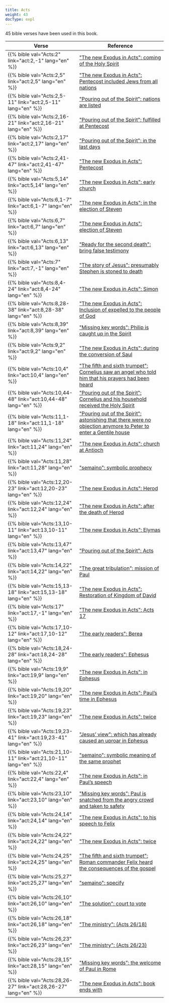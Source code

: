 ```yaml
---
title: Acts
weight: 43
docType: expl
---
```


45 bible verses have been used in this book.

| Verse | Reference |
|-------|-----------|
| {{% bible val="Acts:2" link="act:2,-1" lang="en" %}} | ["The new Exodus in Acts": coming of the Holy Spirit](../exampleSite/content/expl/../expl/background/israel/the-second-exodus#a809) |
| {{% bible val="Acts:2,5" link="act:2,5" lang="en" %}} | ["The new Exodus in Acts": Pentecost included Jews from all nations](../exampleSite/content/expl/../expl/background/israel/the-second-exodus#a809) |
| {{% bible val="Acts:2,5-11" link="act:2,5-11" lang="en" %}} | ["Pouring out of the Spirit": nations are listed](../exampleSite/content/expl/../expl/background/israel/the-church-is-part-of-israel#a1c3) |
| {{% bible val="Acts:2,16-21" link="act:2,16-21" lang="en" %}} | ["Pouring out of the Spirit": fulfilled at Pentecost](../exampleSite/content/expl/../expl/background/israel/the-church-is-part-of-israel#a1c3) |
| {{% bible val="Acts:2,17" link="act:2,17" lang="en" %}} | ["Pouring out of the Spirit": in the last days](../exampleSite/content/expl/../expl/background/israel/the-church-is-part-of-israel#a1c3) |
| {{% bible val="Acts:2,41-47" link="act:2,41-47" lang="en" %}} | ["The new Exodus in Acts": Pentecost](../exampleSite/content/expl/../expl/background/israel/the-second-exodus#a809) |
| {{% bible val="Acts:5,14" link="act:5,14" lang="en" %}} | ["The new Exodus in Acts": early church](../exampleSite/content/expl/../expl/background/israel/the-second-exodus#a809) |
| {{% bible val="Acts:6,1-7" link="act:6,1-7" lang="en" %}} | ["The new Exodus in Acts": in the election of Steven](../exampleSite/content/expl/../expl/background/israel/the-second-exodus#a809) |
| {{% bible val="Acts:6,7" link="act:6,7" lang="en" %}} | ["The new Exodus in Acts": election of Steven](../exampleSite/content/expl/../expl/background/israel/the-second-exodus#a809) |
| {{% bible val="Acts:6,13" link="act:6,13" lang="en" %}} | ["Ready for the second death": bring false testimony](../exampleSite/content/expl/../expl/content/paradise/the-new-jerusalem#0819) |
| {{% bible val="Acts:7" link="act:7,-1" lang="en" %}} | ["The story of Jesus": presumably Stephen is stoned to death](../exampleSite/content/expl/../expl/bible/daniel/the-70-year-weeks#6576) |
| {{% bible val="Acts:8,4-24" link="act:8,4-24" lang="en" %}} | ["The new Exodus in Acts": Simon](../exampleSite/content/expl/../expl/background/israel/the-second-exodus#a809) |
| {{% bible val="Acts:8,28-38" link="act:8,28-38" lang="en" %}} | ["The new Exodus in Acts": Inclusion of expelled to the people of God](../exampleSite/content/expl/../expl/background/israel/the-second-exodus#a809) |
| {{% bible val="Acts:8,39" link="act:8,39" lang="en" %}} | ["Missing key words": Philip is caught up in the Spirit](../exampleSite/content/expl/../expl/topics/others/the-rapture#7612) |
| {{% bible val="Acts:9,2" link="act:9,2" lang="en" %}} | ["The new Exodus in Acts": during the conversion of Saul](../exampleSite/content/expl/../expl/background/israel/the-second-exodus#a809) |
| {{% bible val="Acts:10,4" link="act:10,4" lang="en" %}} | ["The fifth and sixth trumpet": Cornelius saw an angel who told him that his prayers had been heard](../exampleSite/content/expl/../expl/content/trumpets/the-trumpets-in-revelation#403f) |
| {{% bible val="Acts:10,44-48" link="act:10,44-48" lang="en" %}} | ["Pouring out of the Spirit": Cornelius and his household received the Holy Spirit](../exampleSite/content/expl/../expl/background/israel/the-church-is-part-of-israel#a1c3) |
| {{% bible val="Acts:11,1-18" link="act:11,1-18" lang="en" %}} | ["Pouring out of the Spirit": astonishing that there were no objection anymore to Peter to enter a Gentile house](../exampleSite/content/expl/../expl/background/israel/the-church-is-part-of-israel#a1c3) |
| {{% bible val="Acts:11,24" link="act:11,24" lang="en" %}} | ["The new Exodus in Acts": church at Antioch](../exampleSite/content/expl/../expl/background/israel/the-second-exodus#a809) |
| {{% bible val="Acts:11,28" link="act:11,28" lang="en" %}} | ["semaino": symbolic prophecy](../exampleSite/content/expl/../expl/background/literature/literally-or-symbolic#e9fa) |
| {{% bible val="Acts:12,20-23" link="act:12,20-23" lang="en" %}} | ["The new Exodus in Acts": Herod](../exampleSite/content/expl/../expl/background/israel/the-second-exodus#a809) |
| {{% bible val="Acts:12,24" link="act:12,24" lang="en" %}} | ["The new Exodus in Acts": after the death of Herod](../exampleSite/content/expl/../expl/background/israel/the-second-exodus#a809) |
| {{% bible val="Acts:13,10-11" link="act:13,10-11" lang="en" %}} | ["The new Exodus in Acts": Elymas](../exampleSite/content/expl/../expl/background/israel/the-second-exodus#a809) |
| {{% bible val="Acts:13,47" link="act:13,47" lang="en" %}} | ["Pouring out of the Spirit": Acts](../exampleSite/content/expl/../expl/background/israel/the-church-is-part-of-israel#a1c3) |
| {{% bible val="Acts:14,22" link="act:14,22" lang="en" %}} | ["The great tribulation": mission of Paul](../exampleSite/content/expl/../expl/content/army/the-end-time-and-the-great-tribulation#a3b5) |
| {{% bible val="Acts:15,13-18" link="act:15,13-18" lang="en" %}} | ["The new Exodus in Acts": Restoration of Kingdom of David](../exampleSite/content/expl/../expl/background/israel/the-second-exodus#a809) |
| {{% bible val="Acts:17" link="act:17,-1" lang="en" %}} | ["The new Exodus in Acts": Acts 17](../exampleSite/content/expl/../expl/background/israel/the-second-exodus#a809) |
| {{% bible val="Acts:17,10-12" link="act:17,10-12" lang="en" %}} | ["The early readers": Berea](../exampleSite/content/expl/../expl/background/literature/full-of-biblical-references#d805) |
| {{% bible val="Acts:18,24-28" link="act:18,24-28" lang="en" %}} | ["The early readers": Ephesus](../exampleSite/content/expl/../expl/background/literature/full-of-biblical-references#d805) |
| {{% bible val="Acts:19,9" link="act:19,9" lang="en" %}} | ["The new Exodus in Acts": in Ephesus](../exampleSite/content/expl/../expl/background/israel/the-second-exodus#a809) |
| {{% bible val="Acts:19,20" link="act:19,20" lang="en" %}} | ["The new Exodus in Acts": Paul’s time in Ephesus](../exampleSite/content/expl/../expl/background/israel/the-second-exodus#a809) |
| {{% bible val="Acts:19,23" link="act:19,23" lang="en" %}} | ["The new Exodus in Acts": twice](../exampleSite/content/expl/../expl/background/israel/the-second-exodus#a809) |
| {{% bible val="Acts:19,23-41" link="act:19,23-41" lang="en" %}} | ["Jesus’ view": which has already caused an uproar in Ephesus](../exampleSite/content/expl/../expl/content/letters/the-letter-to-the-church-in-ephesus#c6bc) |
| {{% bible val="Acts:21,10-11" link="act:21,10-11" lang="en" %}} | ["semaino": symbolic meaning of the same prophet](../exampleSite/content/expl/../expl/background/literature/literally-or-symbolic#e9fa) |
| {{% bible val="Acts:22,4" link="act:22,4" lang="en" %}} | ["The new Exodus in Acts": in Paul’s speech](../exampleSite/content/expl/../expl/background/israel/the-second-exodus#a809) |
| {{% bible val="Acts:23,10" link="act:23,10" lang="en" %}} | ["Missing key words": Paul is snatched from the angry crowd and taken to safety](../exampleSite/content/expl/../expl/topics/others/the-rapture#7612) |
| {{% bible val="Acts:24,14" link="act:24,14" lang="en" %}} | ["The new Exodus in Acts": to his speech to Felix](../exampleSite/content/expl/../expl/background/israel/the-second-exodus#a809) |
| {{% bible val="Acts:24,22" link="act:24,22" lang="en" %}} | ["The new Exodus in Acts": twice](../exampleSite/content/expl/../expl/background/israel/the-second-exodus#a809) |
| {{% bible val="Acts:24,25" link="act:24,25" lang="en" %}} | ["The fifth and sixth trumpet": Roman commander Felix heard the consequences of the gospel](../exampleSite/content/expl/../expl/content/trumpets/the-trumpets-in-revelation#403f) |
| {{% bible val="Acts:25,27" link="act:25,27" lang="en" %}} | ["semaino": specify](../exampleSite/content/expl/../expl/background/literature/literally-or-symbolic#e9fa) |
| {{% bible val="Acts:26,10" link="act:26,10" lang="en" %}} | ["The solution": court to vote](../exampleSite/content/expl/../expl/content/letters/the-letter-to-the-church-in-pergamon#72a9) |
| {{% bible val="Acts:26,18" link="act:26,18" lang="en" %}} | ["The ministry": (Acts 26/18)](../exampleSite/content/expl/../expl/background/israel/the-church-is-part-of-israel#121f) |
| {{% bible val="Acts:26,23" link="act:26,23" lang="en" %}} | ["The ministry": (Acts 26/23)](../exampleSite/content/expl/../expl/background/israel/the-church-is-part-of-israel#121f) |
| {{% bible val="Acts:28,15" link="act:28,15" lang="en" %}} | ["Missing key words": the welcome of Paul in Rome](../exampleSite/content/expl/../expl/topics/others/the-rapture#7612) |
| {{% bible val="Acts:28,26-27" link="act:28,26-27" lang="en" %}} | ["The new Exodus in Acts": book ends with](../exampleSite/content/expl/../expl/background/israel/the-second-exodus#a809) |

